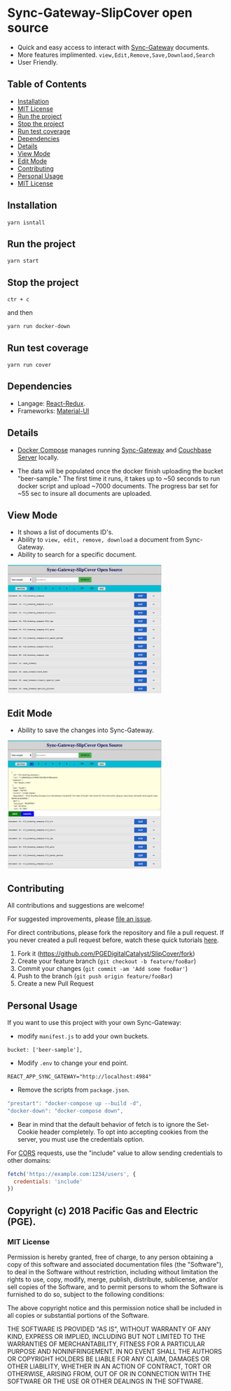# Sync-Gateway-SlipCover open source

-  Quick and easy access to interact with [Sync-Gateway](https://developer.couchbase.com/documentation/mobile/current/installation/sync-gateway/index.html) documents.
-  More features implimented.
`view,Edit,Remove,Save,Downlaod,Search`  
-  User Friendly.


## Table of Contents
- [Installation](#installation)
- [MIT License](#license)
- [Run the project](#run-the-project)
- [Stop the project](#stop-the-project)
- [Run test coverage](#run-test-coverage)
- [Dependencies](#dependencies)
- [Details](#details)
- [View Mode](#view-mode)
- [Edit Mode](#edit-mode)
- [Contributing](#contributing)
- [Personal Usage](#personal-usage)
- [MIT License](#mit-license)

## Installation

```
yarn isntall
```


## Run the project

```
yarn start
```

## Stop the project
```
ctr + c
```
and then

```
yarn run docker-down
```

## Run test coverage

```
yarn run cover
```

## Dependencies
- Langage: [React-Redux](https://redux.js.org/docs/basics/UsageWithReact.html).
- Frameworks: [Material-UI](http://www.material-ui.com/#/components/app-bar)

## Details

- [Docker Compose](https://docs.docker.com/compose/) manages running [Sync-Gateway](https://developer.couchbase.com/documentation/mobile/current/installation/sync-gateway/index.html) and [Couchbase Server](https://www.couchbase.com/sign-in) locally.

- The data will be populated once the docker finish uploading the bucket "beer-sample." The first time it runs, it takes up to ~50 seconds to run docker script and upload ~7000 documents. The progress bar set for ~55 sec to insure all documents are uploaded.


## View Mode
-  It shows a list of documents ID's.
-  Ability to `view, edit, remove, download` a document from Sync-Gateway.
-  Ability to search for a specific document.

<img src=./screenshots/readMode.png width=70% /> 


## Edit Mode
- Ability to save the changes into Sync-Gateway.

<img src= ./screenshots/editMode.png width=70% />

## Contributing

All contributions and suggestions are welcome!

For suggested improvements, please [file an issue](https://github.com/PGEDigitalCatalyst/SlipCover/issues).

For direct contributions, please fork the repository and file a pull request. If you never created a pull request before, watch these quick tutorials [here](https://egghead.io/series/how-to-contribute-to-an-open-source-project-on-github).

1. Fork it (<https://github.com/PGEDigitalCatalyst/SlipCover/fork>)
2. Create your feature branch (`git checkout -b feature/fooBar`)
3. Commit your changes (`git commit -am 'Add some fooBar'`)
4. Push to the branch (`git push origin feature/fooBar`)
5. Create a new Pull Request

## Personal Usage

If you want to use this project with your own Sync-Gateway:

- modify `manifest.js` to add your own buckets.

```
bucket: ['beer-sample'],
```

- Modify `.env` to change your end point.


```
REACT_APP_SYNC_GATEWAY="http://localhost:4984"
```

- Remove the scripts from `package.json`.

```javascript
"prestart": "docker-compose up --build -d",
"docker-down": "docker-compose down",
```


- Bear in mind that the default behavior of fetch is to ignore the Set-Cookie header completely. To opt into accepting cookies from the server, you must use the credentials option.

For [CORS](https://developer.mozilla.org/en-US/docs/Web/HTTP/CORS) requests, use the "include" value to allow sending credentials to
other domains:

```javascript
fetch('https://example.com:1234/users', {
  credentials: 'include'
})
```
## Copyright (c) 2018 Pacific Gas and Electric (PGE).
### MIT License

Permission is hereby granted, free of charge, to any person obtaining a copy of this software and associated documentation files (the "Software"), to deal in the Software without restriction, including without limitation the rights to use, copy, modify, merge, publish, distribute, sublicense, and/or sell copies of the Software, and to permit persons to whom the Software is furnished to do so, subject to the following conditions:

The above copyright notice and this permission notice shall be included in all copies or substantial portions of the Software.

THE SOFTWARE IS PROVIDED "AS IS", WITHOUT WARRANTY OF ANY KIND, EXPRESS OR IMPLIED, INCLUDING BUT NOT LIMITED TO THE WARRANTIES OF MERCHANTABILITY, FITNESS FOR A PARTICULAR PURPOSE AND NONINFRINGEMENT. IN NO EVENT SHALL THE AUTHORS OR COPYRIGHT HOLDERS BE LIABLE FOR ANY CLAIM, DAMAGES OR OTHER LIABILITY, WHETHER IN AN ACTION OF CONTRACT, TORT OR OTHERWISE, ARISING FROM, OUT OF OR IN CONNECTION WITH THE SOFTWARE OR THE USE OR OTHER DEALINGS IN THE SOFTWARE.